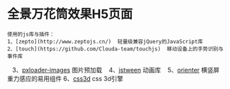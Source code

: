 # 全景万花筒效果H5页面

    使用的js库与插件：
    1、[zepto](http://www.zeptojs.cn/)  轻量级兼容jQuery的JavaScript库
    2、[touch](https://github.com/Clouda-team/touchjs)  移动设备上的手势识别与事件库
    3、[pxloader-images](https://github.com/thinkpixellab/PxLoader) 图片预加载
    4、[jstween](https://github.com/shrekshrek/jstween) 动画库
    5、[orienter](https://github.com/shrekshrek/orienter) 横竖屏重力感应的易用组件
    6、[css3d](https://github.com/shrekshrek/css3d-engine) css 3d引擎
